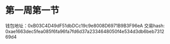 # 第一周第一节

钱包地址：0xB03C4D49dF51dbDCc19c9e8008D6971B9B3F96eA
交易hash: 0xae1663dec5fea085f6fa96fa7fd6d37a2334648050f4e534d3db6beb731269d4